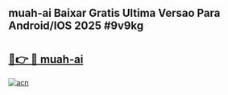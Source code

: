 ## muah-ai Baixar Gratis Ultima Versao Para Android/IOS 2025 #9v9kg

# <h2><a href="https://ainizakaria.my?title=muah-ai&ref=20M">🔗👉 🔴 muah-ai</a></h2>

[![acn](https://github.com/user-attachments/assets/0f9c940e-d8b0-45ae-aac7-cd30a18b3e1c)](https://ainizakaria.my?title=muah-ai&ref=20M)

